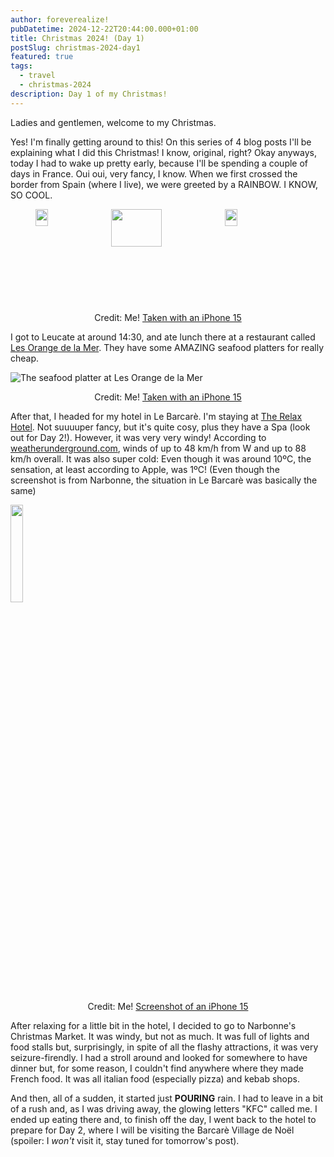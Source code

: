 ```yaml
---
author: foreverealize!
pubDatetime: 2024-12-22T20:44:00.000+01:00
title: Christmas 2024! (Day 1)
postSlug: christmas-2024-day1
featured: true
tags:
  - travel
  - christmas-2024
description: Day 1 of my Christmas!
---
```


Ladies and gentlemen, welcome to my Christmas.

Yes! I'm finally getting around to this! On this series of 4 blog posts I'll be explaining what I did this Christmas! I know, original, right? Okay anyways, today I had to wake up pretty early, because I'll be spending a couple of days in France. Oui oui, very fancy, I know. When we first crossed the border from Spain (where I live), we were greeted by a RAINBOW. I KNOW, SO COOL.

<p align="center" style="display: flex; flex-direction: row;">
  <img src="/images/christmas-2024-day1/rainbow1.png" width="20%" style="aspect-ratio: 3024 / 4032;" />
  <img src="/images/christmas-2024-day1/rainbow2.png" width="40%" style="aspect-ratio: 4032 / 3024;" /> 
  <img src="/images/christmas-2024-day1/rainbow3.png" width="20%" style="aspect-ratio: 3024 / 4032;" />
</p>

<p align="center">
  Credit: Me!&nbsp;<a href="https://www.apple.com/iphone-15/specs/" target="_blank">Taken with an iPhone 15</a>
</p>

I got to Leucate at around 14:30, and ate lunch there at a restaurant called [Les Orange de la Mer](https://maps.app.goo.gl/QGfYHmb2p3o4pENB6). They have some AMAZING seafood platters for really cheap.

![The seafood platter at Les Orange de la Mer](/images/christmas-2024-day1/seafood.png)

<p align="center">
  Credit: Me!&nbsp;<a href="https://www.apple.com/iphone-15/specs/" target="_blank">Taken with an iPhone 15</a>
</p>

After that, I headed for my hotel in Le Barcarè. I'm staying at [The Relax Hotel](https://maps.app.goo.gl/WuGkeDVxLZSkSHLo8). Not suuuuper fancy, but it's quite cosy, plus they have a Spa (look out for Day 2!). However, it was very very windy! According to [weatherunderground.com](https://www.wunderground.com/history/daily/LFMP/date/2024-12-22), winds of up to 48 km/h from W and up to 88 km/h overall. It was also super cold: Even though it was around 10ºC, the sensation, at least according to Apple, was 1ºC! (Even though the screenshot is from Narbonne, the situation in Le Barcarè was basically the same)

<img src="/images/christmas-2024-day1/weather.png" width="20%" />
<p align="center">
  Credit: Me!&nbsp;<a href="https://www.apple.com/iphone-15/specs/" target="_blank">Screenshot of an iPhone 15</a>
</p>

After relaxing for a little bit in the hotel, I decided to go to Narbonne's Christmas Market. It was windy, but not as much. It was full of lights and food stalls but, surprisingly, in spite of all the flashy attractions, it was very seizure-firendly. I had a stroll around and looked for somewhere to have dinner but, for some reason, I couldn't find anywhere where they made French food. It was all italian food (especially pizza) and kebab shops.

And then, all of a sudden, it started just **POURING** rain. I had to leave in a bit of a rush and, as I was driving away, the glowing letters "KFC" called me. I ended up eating there and, to finish off the day, I went back to the hotel to prepare for Day 2, where I will be visiting the Barcarè Village de Noël (spoiler: I _won't_ visit it, stay tuned for tomorrow's post).
